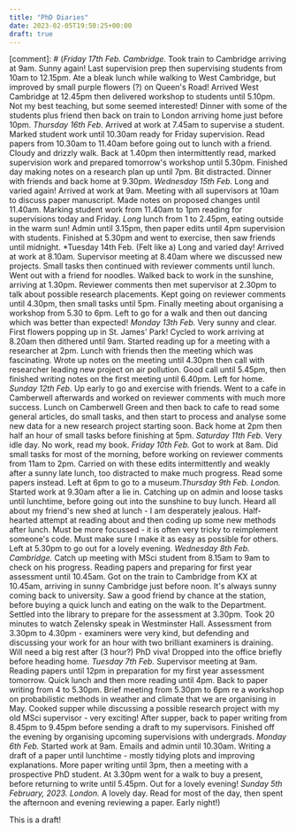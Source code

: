 ```yaml
---
title: "PhD Diaries"
date: 2023-02-05T19:50:25+00:00
draft: true
---
```


<!--more-->

[comment]: # (*Friday 17th Feb. Cambridge.* Took train to Cambridge arriving at 9am. Sunny again! Last supervision prep then supervising students from 10am to 12.15pm. Ate a bleak lunch while walking to West Cambridge, but improved by small purple flowers (?) on Queen's Road! Arrived West Cambridge at 12.45pm then delivered workshop to students until 5.10pm. Not my best teaching, but some seemed interested! Dinner with some of the students plus friend then back on train to London arriving home just before 10pm.   *Thursday 16th Feb.* Arrived at work at 7.45am to supervise a student. Marked student work until 10.30am ready for Friday supervision. Read papers from 10.30am to 11.40am before going out to lunch with a friend. Cloudy and drizzly walk. Back at 1.40pm then intermittently read, marked supervision work and prepared tomorrow's workshop until 5.30pm. Finished day making notes on a research plan up until 7pm. Bit distracted. Dinner with friends and back home at 9.30pm. *Wednesday 15th Feb.* Long and varied again! Arrived at work at 9am. Meeting with all supervisors at 10am to discuss paper manuscript. Made notes on proposed changes until 11.40am. Marking student work from 11.40am to 1pm reading for supervisions today and Friday. *Long* lunch from 1 to 2.45pm, eating outside in the warm sun! Admin until 3.15pm, then paper edits until 4pm supervision with students. Finished at 5.30pm and went to exercise, then saw friends until midnight.  *Tuesday 14th Feb. (Felt like a) Long and varied day! Arrived at work at 8.10am. Supervisor meeting at 8.40am where we discussed new projects. Small tasks then continued with reviewer comments until lunch. Went out with a friend for noodles. Walked back to work in the sunshine, arriving at 1.30pm. Reviewer comments then met supervisor at 2.30pm to talk about possible research placements. Kept going on reviewer comments until 4.30pm, then small tasks until 5pm. Finally meeting about organising a workshop from 5.30 to 6pm. Left to go for a walk and then out dancing which was better than expected!  *Monday 13th Feb.* Very sunny and clear. First flowers popping up in St. James' Park! Cycled to work arriving at 8.20am then dithered until 9am. Started reading up for a meeting with a researcher at 2pm. Lunch with friends then the meeting which was fascinating. Wrote up notes on the meeting until 4.30pm then call with researcher leading new project on air pollution. Good call until 5.45pm, then finished writing notes on the first meeting until 6.40pm. Left for home.   *Sunday 12th Feb.* Up early to go and exercise with friends. Went to a cafe in Camberwell afterwards and worked on reviewer comments with much more success. Lunch on Camberwell Green and then back to cafe to read some general articles, do small tasks, and then start to process and analyse some new data for a new research project starting soon. Back home at 2pm then half an hour of small tasks before finishing at 5pm.   *Saturday 11th Feb.* Very idle day. No work, read my book. *Friday 10th Feb.* Got to work at 8am. Did small tasks for most of the morning, before working on reviewer comments from 11am to 2pm. Carried on with these edits intermittently and weakly after a sunny late lunch, too distracted to make much progress. Read some papers instead. Left at 6pm to go to a museum.*Thursday 9th Feb. London.* Started work at 9.30am after a lie in. Catching up on admin and loose tasks until lunchtime, before going out into the sunshine to buy lunch. Heard all about my friend's new shed at lunch - I am desperately jealous. Half-hearted attempt at reading about and then coding up some new methods after lunch. Must be more focussed - it is often very tricky to reimplement someone's code. Must make sure I make it as easy as possible for others. Left at 5.30pm to go out for a lovely evening. *Wednesday 8th Feb. Cambridge.* Catch up meeting with MSci student from 8.15am to 9am to check on his progress. Reading papers and preparing for first year assessment until 10.45am. Got on the train to Cambridge from KX at 10.45am, arriving in sunny Cambridge just before noon. It's always sunny coming back to university. Saw a good friend by chance at the station, before buying a quick lunch and eating on the walk to the Department. Settled into the library to prepare for the assessment at 3.30pm. Took 20 minutes to watch Zelensky speak in Westminster Hall. Assessment from 3.30pm to 4.30pm - examiners were very kind, but defending and discussing your work for an hour with two brilliant examiners is draining. Will need a big rest after (3 hour?) PhD viva! Dropped into the office briefly before heading home. *Tuesday 7th Feb.* Supervisor meeting at 9am. Reading papers until 12pm in preparation for my first year assessment tomorrow. Quick lunch and then more reading until 4pm. Back to paper writing from 4 to 5.30pm. Brief meeting from 5.30pm to 6pm re a workshop on probabilistic methods in weather and climate that we are organising in May. Cooked supper while discussing a possible research project with my old MSci supervisor - very exciting! After supper, back to paper writing from 8.45pm to 9.45pm before sending a draft to my supervisors. Finished off the evening by organising upcoming supervisions with undergrads. *Monday 6th Feb.* Started work at 9am. Emails and admin until 10.30am. Writing a draft of a paper until lunchtime - mostly tidying plots and improving explanations. More paper writing until 3pm, then a meeting with a prospective PhD student. At 3.30pm went for a walk to buy a present, before returning to write until 5.45pm. Out for a lovely evening! *Sunday 5th February, 2023. London.* A lovely day. Read for most of the day, then spent the afternoon and evening reviewing a paper. Early night!)

This is a draft!